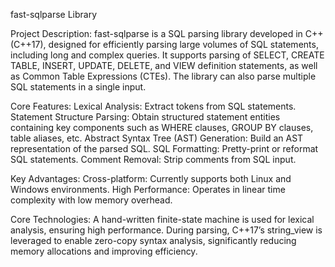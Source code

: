 fast-sqlparse Library

Project Description:
fast-sqlparse is a SQL parsing library developed in C++ (C++17), designed for efficiently parsing large volumes of SQL statements, including long and complex queries. It supports parsing of SELECT, CREATE TABLE, INSERT, UPDATE, DELETE, and VIEW definition statements, as well as Common Table Expressions (CTEs). The library can also parse multiple SQL statements in a single input.

Core Features:
Lexical Analysis: Extract tokens from SQL statements.
Statement Structure Parsing: Obtain structured statement entities containing key components such as WHERE clauses, GROUP BY clauses, table aliases, etc.
Abstract Syntax Tree (AST) Generation: Build an AST representation of the parsed SQL.
SQL Formatting: Pretty-print or reformat SQL statements.
Comment Removal: Strip comments from SQL input.

Key Advantages:
Cross-platform: Currently supports both Linux and Windows environments.
High Performance: Operates in linear time complexity with low memory overhead.

Core Technologies:
A hand-written finite-state machine is used for lexical analysis, ensuring high performance.
During parsing, C++17’s string_view is leveraged to enable zero-copy syntax analysis, significantly reducing memory allocations and improving efficiency.
